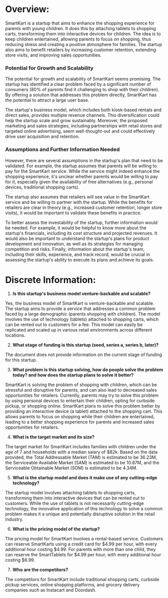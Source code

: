 # Overview: 

SmartKart is a startup that aims to enhance the shopping experience for parents with young children. It does this by attaching tablets to shopping carts, transforming them into interactive devices for children. The idea is to keep children entertained, allowing parents to focus on shopping, thus reducing stress and creating a positive atmosphere for families. The startup also aims to benefit retailers by increasing customer retention, extending store visits, and improving sales opportunities.

### Potential for Growth and Scalability

The potential for growth and scalability of SmartKart seems promising. The startup has identified a clear problem faced by a significant number of consumers (80% of parents find it challenging to shop with their children). By offering a solution that addresses this problem directly, SmartKart has the potential to attract a large user base. 

The startup's business model, which includes both kiosk-based rentals and direct sales, provides multiple revenue channels. This diversification could help the startup scale and grow sustainably. Moreover, the proposed marketing and sales strategies, including partnerships with retail stores and targeted online advertising, seem well-thought-out and could effectively drive user acquisition and retention.

### Assumptions and Further Information Needed

However, there are several assumptions in the startup's plan that need to be validated. For example, the startup assumes that parents will be willing to pay for the SmartKart service. While the service might indeed enhance the shopping experience, it's unclear whether parents would be willing to pay for it, especially given the availability of free alternatives (e.g., personal devices, traditional shopping carts).

The startup also assumes that retailers will see value in the SmartKart service and be willing to partner with the startup. While the benefits for retailers are clear in theory (e.g., increased customer retention, longer store visits), it would be important to validate these benefits in practice.

To better assess the investability of the startup, further information would be needed. For example, it would be helpful to know more about the startup's financials, including its cost structure and projected revenues. It would also be important to understand the startup's plans for product development and innovation, as well as its strategies for managing competition and risks. Finally, information about the startup's team, including their skills, experience, and track record, would be crucial in assessing the startup's ability to execute its plans and achieve its goals.

# Discrete Information:

1. **Is this startup's business model venture-backable and scalable?**

Yes, the business model of SmartKart is venture-backable and scalable. The startup aims to provide a service that addresses a common problem faced by a large demographic (parents shopping with children). The model involves the use of technology (tablets) attached to shopping carts, which can be rented out to customers for a fee. This model can easily be replicated and scaled up in various retail environments across different locations.

2. **What stage of funding is this startup (seed, series a, series b, later)?**

The document does not provide information on the current stage of funding for this startup.

3. **What problem is this startup solving, how do people solve the problem today? and how does the startup plans to solve it better?**

SmartKart is solving the problem of shopping with children, which can be stressful and disruptive for parents, and can also lead to decreased sales opportunities for retailers. Currently, parents may try to solve this problem by using personal devices to entertain their children, opting for curbside pickup, or shopping online. SmartKart plans to solve this problem better by providing an interactive device (a tablet) attached to the shopping cart. This allows parents to focus on shopping while their children are entertained, leading to a better shopping experience for parents and increased sales opportunities for retailers.

4. **What is the target market and its size?**

The target market for SmartKart includes families with children under the age of 7 and households with a median salary of $82k. Based on the data provided, the Total Addressable Market (TAM) is estimated to be 36.23M, the Serviceable Available Market (SAM) is estimated to be 10.87M, and the Serviceable Obtainable Market (SOM) is estimated to be 4.34M.

5. **What is the startup model and does it make use of any cutting-edge technology?**

The startup model involves attaching tablets to shopping carts, transforming them into interactive devices that can be rented out to customers. While the use of tablets is not necessarily cutting-edge technology, the innovative application of this technology to solve a common problem makes it a unique and potentially disruptive solution in the retail industry.

6. **What is the pricing model of the startup?**

The pricing model for SmartKart involves a rental-based service. Customers can reserve SmartKarts using a credit card for $4.99 per hour, with every additional hour costing $4.99. For parents with more than one child, they can reserve the SmartTablets for $4.99 per hour, with every additional hour costing $6.99.

7. **Who are the competitors?**

The competitors for SmartKart include traditional shopping carts, curbside pickup services, online shopping platforms, and grocery delivery companies such as Instacart and Doordash.